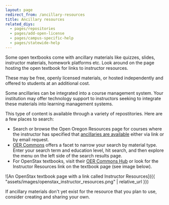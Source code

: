 ```yaml
---
layout: page
redirect_from: /ancillary-resources
title: Ancillary resources
related_diys:
  - pages/repositories
  - pages/add-open-license
  - pages/campus-specific-help
  - pages/statewide-help
---
```



Some open textbooks come with ancillary materials like quizzes,
slides, instructor materials, homework platforms etc. Look around
on the page hosting the open textbook for links to instructor
resources.

These may be free, openly licensed materials, or hosted
independently and offered to students at an additional cost.

Some ancillaries can be integrated into a course management
system. Your institution may offer technology support to
instructors seeking to integrate these materials into
learning management systems.

This type of content is available through a variety of
repostitories. Here are a few places to search:

- Search or browse the Open Oregon Resources page for courses
where the instructor has specified that
[ancillaries are available](http://openoregon.org/resources/?ancillaries=yes)
either via link or by email request.
- [OER Commons](https://www.oercommons.org/) offers a facet to
narrow your search by material type. Enter your search term and
education level, hit search, and then explore the menu on the
left side of the search results page.
- For OpenStax textbooks, visit their
[OER Commons Hub](https://www.oercommons.org/hubs/OpenStax)
or look for the Instructor Resources link on the textbook
page (see image below).

![An OpenStax textbook page with a link called Instructor Resources]({{ "assets/images/openstax_instructor_resources.png" | relative_url }})

If ancillary materials don't yet exist for the resource
that you plan to use, consider creating and sharing your own.

